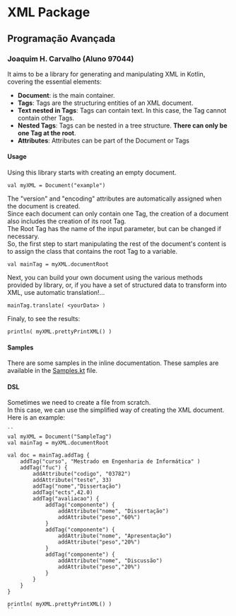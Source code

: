# XML Package

## Programação Avançada
### Joaquim H. Carvalho (Aluno 97044)

It aims to be a library for generating and manipulating XML in Kotlin, covering the essential elements:  
- **Document**: is the main container.  
- **Tags**: Tags are the structuring entities of an XML document.
- **Text nested in Tags**: Tags can contain text. In this case, the Tag cannot contain other Tags.
- **Nested Tags**: Tags can be nested in a tree structure. **There can only be one Tag at the root**.
- **Attributes**: Attributes can be part of the Document or Tags

#### Usage

Using this library starts with creating an empty document.  
  
``val myXML = Document("example")``  
  
The "version" and "encoding" attributes are automatically assigned when the document is created.  
Since each document can only contain one Tag, the creation of a document also includes the creation of its root Tag.  
The Root Tag has the name of the input parameter, but can be changed if necessary.  
So, the first step to start manipulating the rest of the document's content is to assign the class that contains the root Tag to a variable.  
  
``val mainTag = myXML.documentRoot``  

Next, you can build your own document using the various methods provided by library, or, if you have a set of structured data to transform into XML, use automatic translation!...  

  ``mainTag.translate( <yourData> )``  

Finaly, to see the results:  

  ``println( myXML.prettyPrintXML() )``  

#### Samples

There are some samples in the inline documentation.
These samples are available in the [Samples.kt](https://github.com/jhcos1/ProjetoXML_PA/blob/master/src/main/kotlin/XML/Samples.kt) file.
  
#### DSL  

Sometimes we need to create a file from scratch.  
In this case, we can use the simplified way of creating the XML document.  
Here is an example:  

    ``  
    val myXML = Document("SampleTag")  
    val mainTag = myXML.documentRoot  
    
    val doc = mainTag.addTag {
        addTag("curso", "Mestrado em Engenharia de Informática" )
        addTag("fuc") {
            addAttribute("codigo", "03782")
            addAttribute("teste", 33)
            addTag("nome","Dissertação")
            addTag("ects",42.0)
            addTag("avaliacao") {
                addTag("componente") {
                    addAttribute("nome", "Dissertação")
                    addAttribute("peso","60%")
                }
                addTag("componente") {
                    addAttribute("nome", "Apresentação")
                    addAttribute("peso","20%")
                }
                addTag("componente") {
                    addAttribute("nome", "Discussão")
                    addAttribute("peso","20%")
                }
            }
        }
    }
    
    println( myXML.prettyPrintXML() )  
    ``  

